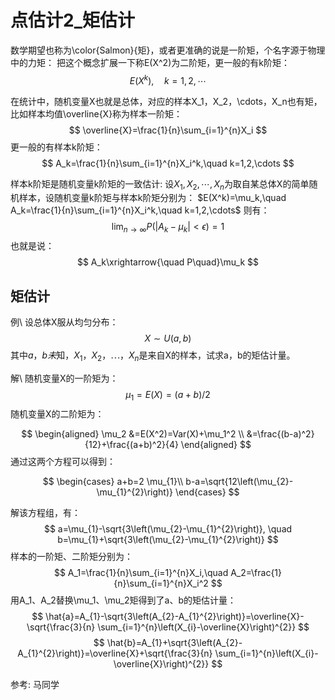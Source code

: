 # 点估计2_矩估计

数学期望也称为\color{Salmon}{矩}，或者更准确的说是一阶矩，个名字源于物理中的力矩：
把这个概念扩展一下称E(X^2)为二阶矩，更一般的有k阶矩：
$$
E(X^k),\quad k=1, 2, \cdots
$$

在统计中，随机变量X也就是总体，对应的样本X_1，X_2，\cdots，X_n也有矩，比如样本均值\overline{X}称为样本一阶矩：
$$
\overline{X}=\frac{1}{n}\sum_{i=1}^{n}X_i
$$
更一般的有样本k阶矩：
$$
A_k=\frac{1}{n}\sum_{i=1}^{n}X_i^k,\quad k=1,2,\cdots
$$

样本k阶矩是随机变量k阶矩的一致估计:
设$X_1,X_2,\cdots,X_n$为取自某总体X的简单随机样本，设随机变量k阶矩与样本k阶矩分别为：
$E(X^k)=\mu_k,\quad A_k=\frac{1}{n}\sum_{i=1}^{n}X_i^k,\quad k=1,2,\cdots$
则有：
$$
\lim_{n\to \infty}P\left(\left|A_k-\mu_k\right| < \epsilon \right) = 1
$$
也就是说：
$$
A_k\xrightarrow{\quad P\quad}\mu_k
$$

## 矩估计
例\ 设总体X服从均匀分布：
$$
X\sim U(a,b)
$$
其中$a，b未$知，$X_1，X_2，\cdots，X_n$是来自X的样本，试求a，b的矩估计量。

解\ 随机变量X的一阶矩为：
$$
\mu_{1}=E(X)=(a+b) / 2
$$
随机变量X的二阶矩为：

$$
\begin{aligned}
    \mu_2
        &=E(X^2)=Var(X)+\mu_1^2 \\
        &=\frac{(b-a)^2}{12}+\frac{(a+b)^2}{4}
\end{aligned}
$$
通过这两个方程可以得到：

$$
\begin{cases}
    a+b=2 \mu_{1}\\
    b-a=\sqrt{12\left(\mu_{2}-\mu_{1}^{2}\right)}
\end{cases}
$$

解该方程组，有：
$$
a=\mu_{1}-\sqrt{3\left(\mu_{2}-\mu_{1}^{2}\right)}, \quad b=\mu_{1}+\sqrt{3\left(\mu_{2}-\mu_{1}^{2}\right)}
$$
样本的一阶矩、二阶矩分别为：
$$
A_1=\frac{1}{n}\sum_{i=1}^{n}X_i,\quad A_2=\frac{1}{n}\sum_{i=1}^{n}X_i^2
$$
用A_1、A_2替换\mu_1、\mu_2矩得到了a、b的矩估计量：
$$
\hat{a}=A_{1}-\sqrt{3\left(A_{2}-A_{1}^{2}\right)}=\overline{X}-\sqrt{\frac{3}{n} \sum_{i=1}^{n}\left(X_{i}-\overline{X}\right)^{2}}
$$
$$
\hat{b}=A_{1}+\sqrt{3\left(A_{2}-A_{1}^{2}\right)}=\overline{X}+\sqrt{\frac{3}{n} \sum_{i=1}^{n}\left(X_{i}-\overline{X}\right)^{2}}
$$

参考: 
马同学